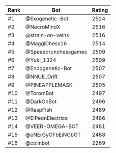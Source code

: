 Rank|Bot|Rating
---|---|---
#1|@Exogenetic-Bot|2524
#2|@NecroMindX|2516
#3|@strain-on-veins|2516
#4|@MaggiChess16|2514
#5|@Speeedrunchessgames|2509
#6|@Yuki_1324|2509
#7|@Endogenetic-Bot|2507
#8|@NNUE_Drift|2507
#9|@PINEAPPLEMASK|2505
#10|@ToromBot|2497
#11|@DarkOnBot|2496
#12|@RaspFish|2489
#13|@ElPeonElectrico|2486
#14|@VEER-OMEGA-BOT|2481
#15|@eNErGyOFbEiNGbOT|2468
#16|@colinbot|2269
